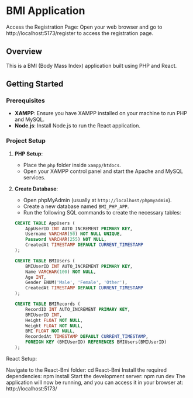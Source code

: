 # BMI Application
Access the Registration Page:
Open your web browser and go to http://localhost:5173/register to access the registration page.


## Overview
This is a BMI (Body Mass Index) application built using PHP and React. 

## Getting Started

### Prerequisites
- **XAMPP**: Ensure you have XAMPP installed on your machine to run PHP and MySQL.
- **Node.js**: Install Node.js to run the React application.

### Project Setup

1. **PHP Setup**:
   - Place the `php` folder inside `xampp/htdocs`.
   - Open your XAMPP control panel and start the Apache and MySQL services.

2. **Create Database**:
   - Open phpMyAdmin (usually at `http://localhost/phpmyadmin`).
   - Create a new database named `BMI_PHP_APP`.
   - Run the following SQL commands to create the necessary tables:

   ```sql
   CREATE TABLE AppUsers (
       AppUserID INT AUTO_INCREMENT PRIMARY KEY,
       Username VARCHAR(50) NOT NULL UNIQUE,
       Password VARCHAR(255) NOT NULL,  
       CreatedAt TIMESTAMP DEFAULT CURRENT_TIMESTAMP
   );

   CREATE TABLE BMIUsers (
       BMIUserID INT AUTO_INCREMENT PRIMARY KEY,
       Name VARCHAR(100) NOT NULL,
       Age INT,
       Gender ENUM('Male', 'Female', 'Other'),
       CreatedAt TIMESTAMP DEFAULT CURRENT_TIMESTAMP
   );

   CREATE TABLE BMIRecords (
       RecordID INT AUTO_INCREMENT PRIMARY KEY,
       BMIUserID INT,
       Height FLOAT NOT NULL,
       Weight FLOAT NOT NULL,
       BMI FLOAT NOT NULL,
       RecordedAt TIMESTAMP DEFAULT CURRENT_TIMESTAMP,
       FOREIGN KEY (BMIUserID) REFERENCES BMIUsers(BMIUserID) 
   );
React Setup:

Navigate to the React-Bmi folder:
cd React-Bmi
Install the required dependencies:
npm install
Start the development server:
npm run dev
The application will now be running, and you can access it in your browser at:
http://localhost:5173/


